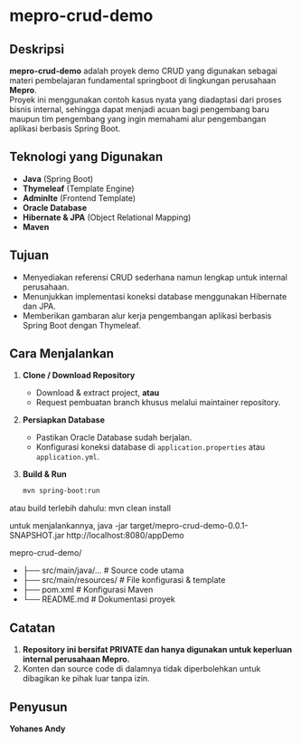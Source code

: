 # mepro-crud-demo

## Deskripsi
**mepro-crud-demo** adalah proyek demo CRUD yang digunakan sebagai materi pembelajaran fundamental springboot di lingkungan perusahaan **Mepro**.  
Proyek ini menggunakan contoh kasus nyata yang diadaptasi dari proses bisnis internal, sehingga dapat menjadi acuan bagi pengembang baru maupun tim pengembang yang ingin memahami alur pengembangan aplikasi berbasis Spring Boot.

## Teknologi yang Digunakan
- **Java** (Spring Boot)
- **Thymeleaf** (Template Engine)
- **Adminlte** (Frontend Template)
- **Oracle Database**
- **Hibernate & JPA** (Object Relational Mapping)
- **Maven**

## Tujuan
- Menyediakan referensi CRUD sederhana namun lengkap untuk internal perusahaan.
- Menunjukkan implementasi koneksi database menggunakan Hibernate dan JPA.
- Memberikan gambaran alur kerja pengembangan aplikasi berbasis Spring Boot dengan Thymeleaf.

## Cara Menjalankan
1. **Clone / Download Repository**
   - Download & extract project, **atau**
   - Request pembuatan branch khusus melalui maintainer repository.

2. **Persiapkan Database**
   - Pastikan Oracle Database sudah berjalan.
   - Konfigurasi koneksi database di `application.properties` atau `application.yml`.

3. **Build & Run**
   ```bash
   mvn spring-boot:run

atau build terlebih dahulu:
mvn clean install

untuk menjalankannya, 
java -jar target/mepro-crud-demo-0.0.1-SNAPSHOT.jar
http://localhost:8080/appDemo

mepro-crud-demo/
- ├── src/main/java/...   # Source code utama
- ├── src/main/resources/ # File konfigurasi & template
- ├── pom.xml             # Konfigurasi Maven
- └── README.md           # Dokumentasi proyek

 ## Catatan
 1. **Repository ini bersifat PRIVATE dan hanya digunakan untuk keperluan internal perusahaan Mepro.**
 2. Konten dan source code di dalamnya tidak diperbolehkan untuk dibagikan ke pihak luar tanpa izin.

## Penyusun
**Yohanes Andy**

